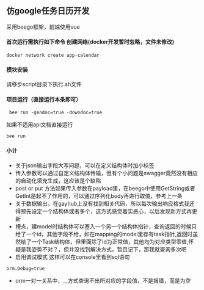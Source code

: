 ## 仿google任务日历开发
采用beego框架，前端使用vue

#### 首次运行需执行如下命令 创建网络(docker开发暂时忽略，文件未修改)
```
docker network create app-calendar
``` 

#### 模块安装
请移步script目录下执行.sh文件


#### 项目运行（直接运行本条即可）
```
 bee run -gendoc=true -downdoc=true
```
如果不适用api文档直接运行
```cgo
bee run
```























#### 小计
* 关于json输出字段大写问题，可以在定义结构体时加小标签
* 传入参数可以通过自定义结构体传输，但有个小问题是swagger竟然没有相应的自动化填充生成，这应该是个缺陷
* post or put 方法如果传入参数在payload里，在beego中使用GetString或者GetInt是起不了作用的，可以通过序列化body再进行取值，参考上一条
* 关于数据输出，在gayhub上没有找到相关代码，所以每次输出响应格式我还得预先设定一个结构体或者多个，这方式感觉着实恶心，以后发现新方式再更新
* 槽点，建model时结构体可以塞入一个另一个结构体指针，查询返回的时候只给了一个id，其他字段不给，如在mapping的model里存有task指针,返回时虽然给了一个Task结构体，但里面除了id为正常值，其他均为对应类型零值,怀疑是我姿势不对？，但并没找到解决方式，暂且记下，那我就查询多次吧
* 启用调试模式  这样可以在console里看到sql语句
```cgo
orm.Debug=true
``` 
* orm一对一关系中，__方式查询不出所对应的字段值，不是报错，而是为空





